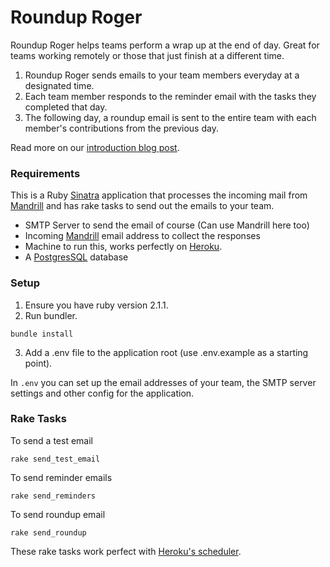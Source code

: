Roundup Roger
=============

Roundup Roger helps teams perform a wrap up at the end of day. Great for teams working remotely or those that just finish at a different time.


1. Roundup Roger sends emails to your team members everyday at a designated time.
2. Each team member responds to the reminder email with the tasks they completed that day.
3. The following day, a roundup email is sent to the entire team with each member's contributions from the previous day.

Read more on our [introduction blog post](http://brewhouse.io/2014/06/27/say-hello-to-roundup-roger.html).

### Requirements

This is a Ruby [Sinatra](http://www.sinatrarb.com/) application that processes the incoming mail from [Mandrill](https://www.mandrill.com) and has rake tasks to send out the emails to your team.

- SMTP Server to send the email of course (Can use Mandrill here too)
- Incoming [Mandrill](http://help.mandrill.com/entries/21699367-Inbound-Email-Processing-Overview) email address to collect the responses
- Machine to run this, works perfectly on [Heroku](heroku.com).
- A [PostgresSQL](http://www.postgresql.org/) database

### Setup
1. Ensure you have ruby version 2.1.1.
2. Run bundler.
  ```
  bundle install
  ```
3. Add a .env file to the application root (use .env.example as a starting point).

In `.env` you can set up the email addresses of your team, the SMTP server settings and other config for the application.

### Rake Tasks
To send a test email
  ```
  rake send_test_email
  ```
To send reminder emails
  ```
  rake send_reminders
  ```
To send roundup email
  ```
  rake send_roundup
  ```

These rake tasks work perfect with [Heroku's scheduler](https://addons.heroku.com/scheduler).